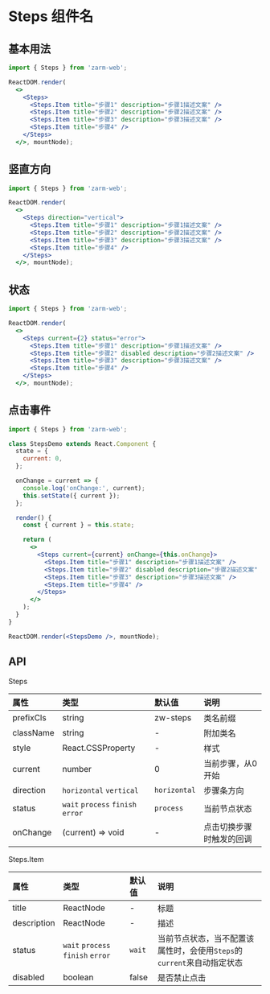 # Steps 组件名

## 基本用法

```jsx
import { Steps } from 'zarm-web';

ReactDOM.render(
  <>
    <Steps>
      <Steps.Item title="步骤1" description="步骤1描述文案" />
      <Steps.Item title="步骤2" description="步骤2描述文案" />
      <Steps.Item title="步骤3" description="步骤3描述文案" />
      <Steps.Item title="步骤4" />
    </Steps>
  </>, mountNode);
```

## 竖直方向

```jsx
import { Steps } from 'zarm-web';

ReactDOM.render(
  <>
    <Steps direction="vertical">
      <Steps.Item title="步骤1" description="步骤1描述文案" />
      <Steps.Item title="步骤2" description="步骤2描述文案" />
      <Steps.Item title="步骤3" description="步骤3描述文案" />
      <Steps.Item title="步骤4" />
    </Steps>
  </>, mountNode);
```

## 状态

```jsx
import { Steps } from 'zarm-web';

ReactDOM.render(
  <>
    <Steps current={2} status="error">
      <Steps.Item title="步骤1" description="步骤1描述文案" />
      <Steps.Item title="步骤2" disabled description="步骤2描述文案" />
      <Steps.Item title="步骤3" description="步骤3描述文案" />
      <Steps.Item title="步骤4" />
    </Steps>
  </>, mountNode);
```

## 点击事件

```jsx
import { Steps } from 'zarm-web';

class StepsDemo extends React.Component {
  state = {
    current: 0,
  };

  onChange = current => {
    console.log('onChange:', current);
    this.setState({ current });
  };

  render() {
    const { current } = this.state;

    return (
      <>
        <Steps current={current} onChange={this.onChange}>
          <Steps.Item title="步骤1" description="步骤1描述文案" />
          <Steps.Item title="步骤2" disabled description="步骤2描述文案" />
          <Steps.Item title="步骤3" description="步骤3描述文案" />
          <Steps.Item title="步骤4" />
        </Steps>
      </>
    );
  }
}

ReactDOM.render(<StepsDemo />, mountNode);
```

## API

Steps

| 属性 | 类型 | 默认值 | 说明 |
| :--- | :--- | :--- | :--- |
|prefixCls|string|zw-steps|类名前缀|
|className|string|-|附加类名|
|style|React.CSSProperty|-|样式|
|current|number|0|当前步骤，从0开始|
|direction|`horizontal` `vertical`|`horizontal`|步骤条方向|
|status|`wait` `process` `finish` `error`|`process`|当前节点状态|
|onChange|(current) => void|-|点击切换步骤时触发的回调|

Steps.Item

| 属性 | 类型 | 默认值 | 说明 |
| :--- | :--- | :--- | :--- |
|title|ReactNode|-|标题|
|description|ReactNode|-|描述|
|status|`wait` `process` `finish` `error`|`wait`|当前节点状态，当不配置该属性时，会使用`Steps`的`current`来自动指定状态|
|disabled|boolean|false|是否禁止点击|
